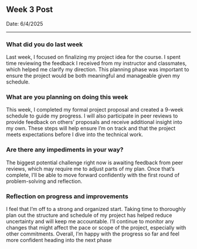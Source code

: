 ## Week 3 Post 

Date: 6/4/2025

---

### What did you do last week ###
Last week, I focused on finalizing my project idea for the course. I spent time reviewing the feedback I received from my instructor and classmates, which helped me clarify my direction. This planning phase was important to ensure the project would be both meaningful and manageable given my schedule. 
### What are you planning on doing this week ###
This week, I completed my formal project proposal and created a 9-week schedule to guide my progress. I will also participate in peer reviews to provide feedback on others’ proposals and receive additional insight into my own. These steps will help ensure I’m on track and that the project meets expectations before I dive into the technical work.
### Are there any impediments in your way? ###
The biggest potential challenge right now is awaiting feedback from peer reviews, which may require me to adjust parts of my plan. Once that’s complete, I’ll be able to move forward confidently with the first round of problem-solving and reflection.
### Reflection on progress and improvements ###
I feel that I’m off to a strong and organized start. Taking time to thoroughly plan out the structure and schedule of my project has helped reduce uncertainty and will keep me accountable. I’ll continue to monitor any changes that might affect the pace or scope of the project, especially with other commitments. Overall, I’m happy with the progress so far and feel more confident heading into the next phase
